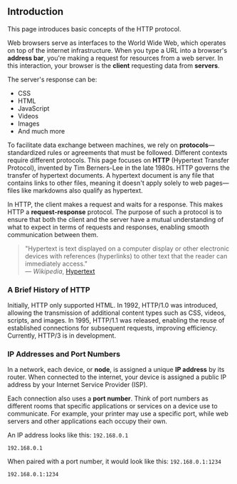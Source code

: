 ## Introduction

This page introduces basic concepts of the HTTP protocol.

Web browsers serve as interfaces to the World Wide Web, which operates on top of the internet infrastructure. When you type a URL into a browser's **address bar**, you're making a request for resources from a web server. In this interaction, your browser is the **client** requesting data from **servers**.

The server's response can be:
- CSS
- HTML
- JavaScript
- Videos
- Images
- And much more

To facilitate data exchange between machines, we rely on **protocols**—standardized rules or agreements that must be followed. Different contexts require different protocols. This page focuses on **HTTP** (Hypertext Transfer Protocol), invented by Tim Berners-Lee in the late 1980s. HTTP governs the transfer of hypertext documents. A hypertext document is any file that contains links to other files, meaning it doesn't apply solely to web pages—files like markdowns also qualify as hypertext.

In HTTP, the client makes a request and waits for a response. This makes HTTP a **request-response** protocol. The purpose of such a protocol is to ensure that both the client and the server have a mutual understanding of what to expect in terms of requests and responses, enabling smooth communication between them.

> "Hypertext is text displayed on a computer display or other electronic devices with references (hyperlinks) to other text that the reader can immediately access."  
— *Wikipedia*, [Hypertext](https://en.wikipedia.org/wiki/Hypertext)

### A Brief History of HTTP

Initially, HTTP only supported HTML. In 1992, HTTP/1.0 was introduced, allowing the transmission of additional content types such as CSS, videos, scripts, and images. In 1995, HTTP/1.1 was released, enabling the reuse of established connections for subsequent requests, improving efficiency. Currently, HTTP/3 is in development.

### IP Addresses and Port Numbers

In a network, each device, or **node**, is assigned a unique **IP address** by its router. When connected to the internet, your device is assigned a public IP address by your Internet Service Provider (ISP). 

Each connection also uses a **port number**. Think of port numbers as different rooms that specific applications or services on a device use to communicate. For example, your printer may use a specific port, while web servers and other applications each occupy their own.

An IP address looks like this: `192.168.0.1`

```
192.168.0.1
```

When paired with a port number, it would look like this: `192.168.0.1:1234`

```
192.168.0.1:1234
```
